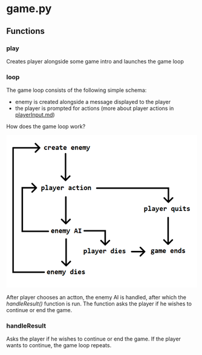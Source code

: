 # game.py

## Functions

### play

Creates player alongside some game intro and launches the game loop

### loop

The game loop consists of the following simple schema:

 - enemy is created alongside a message displayed to the player
 - the player is prompted for actions (more about player actions in [playerInput.md](../Modules/handlers/playerInput.md))

How does the game loop work?

![Game Loop](/Data/Static/gameLoop.png)

After player chooses an actton, the enemy AI is handled, after which the *handleResult()* function is run. The function asks the player if he wishes to continue or end the game.

### handleResult

Asks the player if he wishes to continue or end the game. If the player wants to continue, the game loop repeats.
